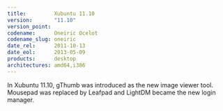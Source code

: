```yaml
---
title:         Xubuntu 11.10
version:       "11.10"
version_point:
codename:      Oneiric Ocelot
codename_slug: oneiric
date_rel:      2011-10-13
date_eol:      2013-05-09
products:      desktop
architectures: amd64,i386
---
```


In Xubuntu 11.10, gThumb was introduced as the new image viewer tool. Mousepad was replaced by Leafpad and LightDM became the new login manager.
